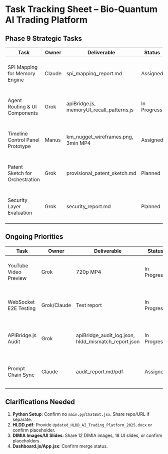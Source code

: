 # Task Tracking Sheet – Bio-Quantum AI Trading Platform

## Phase 9 Strategic Tasks
| Task | Owner | Deliverable | Status | ETA |
|------|-------|-------------|--------|-----|
| SPI Mapping for Memory Engine | Claude | spi_mapping_report.md | Assigned | July 26, 8:00 AM EDT |
| Agent Routing & UI Components | Grok | apiBridge.js, memoryUI_recall_patterns.js | In Progress | July 26, 8:00 AM EDT |
| Timeline Control Panel Prototype | Manus | km_nugget_wireframes.png, 3min MP4 | Assigned | July 26, 8:00 AM EDT |
| Patent Sketch for Orchestration | Grok | provisional_patent_sketch.md | Planned | July 27, 12:00 PM EDT |
| Security Layer Evaluation | Grok | security_report.md | Planned | July 27, 12:00 PM EDT |

## Ongoing Priorities
| Task | Owner | Deliverable | Status | ETA |
|------|-------|-------------|--------|-----|
| YouTube Video Preview | Grok | 720p MP4 | In Progress | July 26, 8:00 AM EDT |
| WebSocket E2E Testing | Grok/Claude | Test report | In Progress | July 26, 8:00 AM EDT |
| APIBridge.js Audit | Grok | apiBridge_audit_log.json, hldd_mismatch_report.json | In Progress | July 26, 8:00 AM EDT |
| Prompt Chain Sync | Claude | audit_report.md/pdf | Assigned | July 26, 8:00 AM EDT |

## Clarifications Needed
1. **Python Setup**: Confirm no `main.py`/`ChatBot.jsx`. Share repo/URL if separate.
2. **HLDD.pdf**: Provide `Updated_HLDD_AI_Trading_Platform_2025.docx` or confirm placeholder.
3. **DIMIA Images/UI Slides**: Share 12 DIMIA images, 18 UI slides, or confirm placeholders.
4. **Dashboard.js/App.jsx**: Confirm merge status.